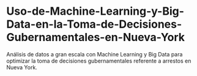 # Uso-de-Machine-Learning-y-Big-Data-en-la-Toma-de-Decisiones-Gubernamentales-en-Nueva-York
Análisis de datos a gran escala con Machine Learning y Big Data para optimizar la toma de decisiones gubernamentales referente a arrestos en Nueva York.
